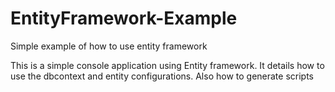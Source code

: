 # EntityFramework-Example
Simple example of how to use entity framework

This is a simple console application using Entity framework. It details how to use the dbcontext and entity configurations. Also how  to generate scripts
